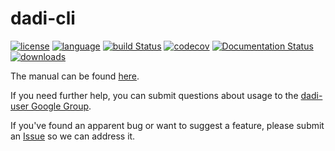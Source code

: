 # dadi-cli

[![license](https://img.shields.io/badge/license-Apache%202.0-red.svg?style=flat-square)](LICENSE) [![language](http://img.shields.io/badge/language-python-blue.svg?style=flat-square)](https://www.python.org/) [![build Status](https://github.com/xin-huang/dadi-cli/actions/workflows/build.yml/badge.svg?branch=master?style=flat-square)](https://github.com/xin-huang/dadi-cli/actions) [![codecov](https://codecov.io/gh/xin-huang/dadi-cli/branch/master/graph/badge.svg?token=GI66f4R3RF?style=flat-square)](https://codecov.io/gh/xin-huang/dadi-cli) [![Documentation Status](https://readthedocs.org/projects/dadi-cli/badge/?version=latest?style=flat-square)](https://dadi-cli.readthedocs.io/en/latest/?badge=latest) [![downloads](https://anaconda.org/conda-forge/dadi-cli/badges/downloads.svg)](https://anaconda.org/conda-forge/dadi-cli)

The manual can be found [here](https://dadi-cli.readthedocs.io/en/latest/).

If you need further help, you can submit questions about usage to the [dadi-user Google Group](http://groups.google.com/group/dadi-user).

If you've found an apparent bug or want to suggest a feature, please submit an [Issue](https://github.com/xin-huang/dadi-cli/issues) so we can address it.
